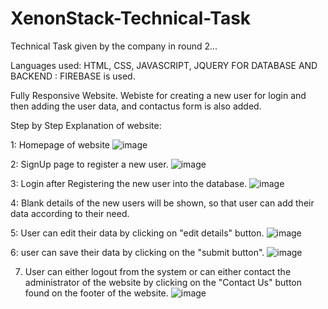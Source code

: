 # XenonStack-Technical-Task

Technical Task given by the company in round 2...

Languages used: HTML, CSS, JAVASCRIPT, JQUERY
FOR DATABASE AND BACKEND : FIREBASE  is used.

Fully Responsive Website.
Webiste for creating a new user for login and then adding the user data, and contactus form is also added.


Step by Step Explanation of website:

1:  Homepage of website
![image](https://user-images.githubusercontent.com/91240645/196815076-0847c29c-5f2c-43c9-92f8-775a93da1981.png)


2: SignUp page to register a new user.
![image](https://user-images.githubusercontent.com/91240645/196815312-33ae75f6-969b-4029-8429-cbe57e2d8f02.png)

3: Login after Registering the new user into the database.
![image](https://user-images.githubusercontent.com/91240645/196815567-9c9d35b1-0a66-481e-9fe2-3904b81cc82f.png)


4: Blank details of the new users will be shown, so that user can add their data according to their need.



5: User can edit their data by clicking on "edit details" button.
![image](https://user-images.githubusercontent.com/91240645/196815814-778f0e09-39ce-4fbf-8494-a8f35da1431b.png)

6: user can save their data by clicking on the "submit button".
![image](https://user-images.githubusercontent.com/91240645/196815939-a54d0162-fd3d-42a9-9c3e-0694dba689df.png)

7. User can either logout from the system or can either contact the administrator of the website by clicking on the "Contact Us" button found on the footer of the website.
![image](https://user-images.githubusercontent.com/91240645/196816151-bfa07115-0bbc-4b80-b9af-2aff49519279.png)

